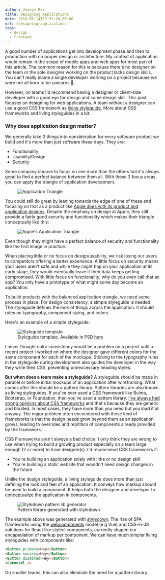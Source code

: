 ```yaml
---
author: Joseph Rex
title: Designing Applications
date: 2018-06-14T12:51:26-05:00
url: /designing-applications
tags:
  - design
  - frontend
---
```

A good number of applications get into development phase and then to production
with no proper design or architecture. My context of application would remain
in the scope of mobile apps and web apps for most part of this article. The
common reason for this is because there's no designer on the team or the sole
designer working on the product lacks design skills. You can't really blame
a single developer working on a project because we were not all born to be
unicorns 🦄.
<!--more-->

However, on teams I'd recommend having a designer or client-side developer with
a good eye for design and some design skill. This post focuses on designing for web
applications. A team without a designer can use a good CSS framework as
[living styleguide][1]. More about CSS frameworks and
living styleguides in a bit.

### Why does application design matter?
We generally take 3 things into consideration for every software product we build
and it's more than just software these days. They are:

- Functionality
- Usability/Design
- Security

Some company choose to focus on one more than the others but it's always great to
find a perfect balance between them all. With these 3 focus areas, you can apply
the triangle of application development.

<figure>
<img src="https://res.cloudinary.com/strich/image/upload/v1528653990/app-triangle_ijyc4r.jpg" alt="Application Triangle">
</figure>

You could still do great by leaning towards the edge of one of these and focusing
on that as a product like [Apple does with its product and application designs][2].
Despite the emphasy on design at Apple, they still provide a fairly good security
and functionality which makes their triangle conceptually like this:

<figure>
<img src="https://res.cloudinary.com/strich/image/upload/v1528653989/app-triangle-apple_qq0qwc.jpg" alt="Apple's Application Triangle">
</figure>

Even though they might have a perfect balance of security and functionality like the first
image in practice.

When placing little or no focus on design/usability, we risk losing our users to
competitors offering a better experience. A little focus on security means your users
aren't safe and while they might hop on your application at its early stage, they would
eventually leave if their data keeps getting compromised. With little focus on functionality, why do you even call that an app? You only have a prototype of what might
some day become an application.

To build products with the balanced application triangle, we need some process in place. For design consistency, a simple styleguide is needed. The styleguide defines the look of things across the application. It should rules on typography, component sizing, and colors.

Here's an example of a simple styleguide:

<figure class="figure--fullwidth">
<img src="https://res.cloudinary.com/strich/image/upload/v1528912935/Styleguide_template_tk2ssp.jpg" class="image" alt="Styleguide template">
<figcaption>Styleguide template. Available in PSD <a href="https://www.dropbox.com/s/nt47frcvxxz74zw/Styleguide%20template.psd?dl=0">here</a></figcaption>
</figure>

I never thought color consistency would be a problem on a porject until a recent project
I worked on where the designer gave different colors for the same component for each of
the mockups. Sticking to the typography rules in the styleguide during development also
guides the developer in the way they write their CSS, preventing unneccessary heading
styles.

**But when does a team make a styleguide?** A styleguide should be made in parallel or
before initial mockups of an application after wireframing. What comes after this should be
a pattern library. Pattern libraries are also known as living styleguides. If you've ever
used a CSS framework like Bulma, Bootstrap, or Foundation, then you've used a pattern
library. [I've always had strong opinions about CSS frameworks][3] and that's because they
are generic and bloated. In most cases, they have more than you need but you load it all
anyway. The major problem often encountered with these kind of frameworks is that the
design needs grow beyond them as an application grows, leading to overrides and repitition
of components already provided by the framework.

CSS Frameworks aren't always a bad choice. I only think they are wrong to use when trying
to build a growing product especially on a team large enough (2 or more) to have
designer(s). I'd recommend CSS frameworks if:

- You're building an application solely with little or no design skill
- You're building a static website that wouldn't need design changes in the future

Unlike the design styleguide, a living styleguide does more than just defining the look and
feel of an application. It conveys how markup should be used to build a component. It helps
both the designer and developer to conceptualize the application in components.

<figure class="figure--fullwidth">
<img src="https://res.cloudinary.com/strich/image/upload/v1528998015/styledown-shot_wzwu0p.png" alt="Styledown pattern lib generator" class="image">
<figcaption>Pattern library generated with styledown</figcaption>
</figure>

The example above was generated with [styledown][4]. The rise of SPA frameworks using the
[webcomponents][5] model (e.g Vue) and CSS-in-JS solutions for React like
styled-components, currently shapen our encapsulation of markup per component. We can have
much simpler living styleguides with components like:

```html
<Button primary>Hey</Button>
<Button success>Hey</Button>
<Button disabled>Hey</Button>
<Carousel />
```

On smaller teams, this can also eliminate the need for a pattern library.

[1]: https://teamgaslight.com/blog/what-is-a-living-style-guide
[2]: http://qr.ae/TUptpB
[3]: https://www.josephrex.me/what-happens-when-using-css-frameworks/
[4]: https://github.com/styledown/styledown
[5]: https://www.webcomponents.org/
